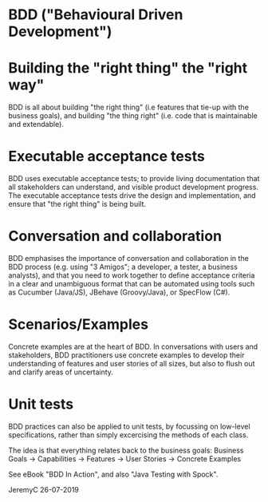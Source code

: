 # BDD ("Behavioural Driven Development")

Building the "right thing" the "right way"
==========================================
BDD is all about building "the right thing" (i.e features that tie-up with the
business goals), and building "the thing right" (i.e. code that is maintainable 
and extendable).

Executable acceptance tests
===========================
BDD uses executable acceptance tests; to provide living documentation that all 
stakeholders can understand, and visible product development progress. The
executable acceptance tests drive the design and implementation, and ensure 
that "the right thing" is being built.

Conversation and collaboration
==============================
BDD emphasises the importance of conversation and collaboration in the BDD process 
(e.g. using "3 Amigos"; a developer, a tester, a business analysts), and that you
need to work together to define acceptance criteria in a clear and unambiguous 
format that can be automated using tools such as Cucumber (Java/JS), 
JBehave (Groovy/Java), or SpecFlow (C#).

Scenarios/Examples
==================
Concrete examples are at the heart of BDD. In conversations with users and stakeholders, 
BDD practitioners use concrete examples to develop their understanding of features and 
user stories of all sizes, but also to flush out and clarify areas of uncertainty.

Unit tests
==========
BDD practices can also be applied to unit tests, by focussing on low-level
specifications, rather than simply excercising the methods of each class.


The idea is that everything relates back to the business goals:
Business Goals -> Capabilities -> Features -> User Stories -> Concrete Examples


See eBook "BDD In Action", and also "Java Testing with Spock".


JeremyC 26-07-2019
